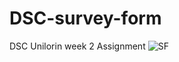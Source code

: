 # DSC-survey-form
DSC Unilorin week 2 Assignment
![SF](https://user-images.githubusercontent.com/64631869/173115049-aad25ef0-67f4-4923-b69f-53c74857d8ae.PNG)
